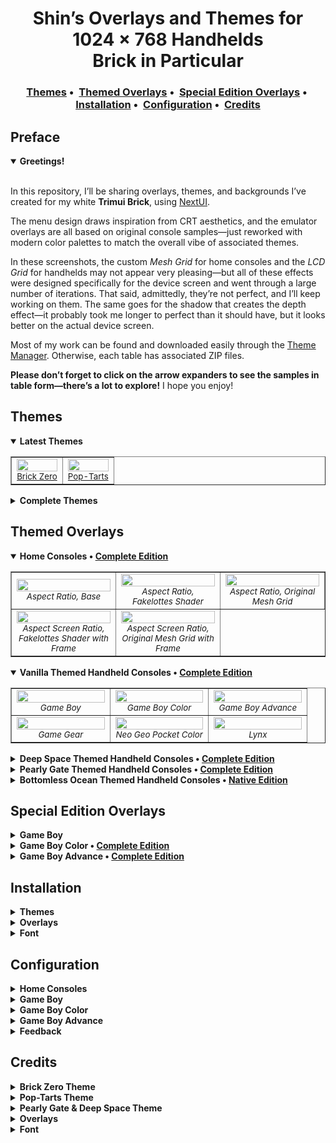 <!-- ————————— HEADER ————————— -->
<h1 align="center">
  Shin’s Overlays and Themes for 1024 × 768 Handhelds
  <br>Brick in Particular
</h1>

<!-- minimal jump-<img src="https://github.com/user-attachments/assets/44abbcda-a786-4b9f-91cb-46cf99003799" height="20">s bar -->
<h3 align="center">
  <a href="#themes">Themes</a>&nbsp;•&nbsp;
  <a href="#themed-overlays">Themed Overlays</a>&nbsp;•&nbsp;
  <a href="#special-edition-overlays">Special Edition Overlays</a>&nbsp;•&nbsp;
  <a href="#installation">Installation</a>&nbsp;•&nbsp;
  <a href="#configuration">Configuration</a>&nbsp;•&nbsp;
  <a href="#credits">Credits</a>
  
</h3>


## Preface

<details open> <!-- opened by default for introduction -->
<summary><strong>Greetings!</strong></summary>
</strong></summary>
<br>

In this repository, I’ll be sharing overlays, themes, and backgrounds I’ve created for my white **Trimui Brick**, using [NextUI](https://github.com/LoveRetro/NextUI).

The menu design draws inspiration from CRT aesthetics, and the emulator overlays are all based on original console samples—just reworked with modern color palettes to match the overall vibe of associated themes.

In these screenshots, the custom *Mesh Grid* for home consoles and the *LCD Grid* for handhelds may not appear very pleasing—but all of these effects were designed specifically for the device screen and went through a large number of iterations. That said, admittedly, they’re not perfect, and I’ll keep working on them. 
The same goes for the shadow that creates the depth effect—it probably took me longer to perfect than it should have, but it looks better on the actual device screen.

Most of my work can be found and downloaded easily through the [Theme Manager](https://github.com/Leviathanium/NextUI-Theme-Manager). Otherwise, each table has associated ZIP files. 

**Please don’t forget to click on the arrow expanders to see the samples in table form—there’s a lot to explore!** I hope you enjoy!

</details>

<!-- ————————— PREVIEW ————————— -->
## Themes

<details open> <!-- opened by default for instant eye-candy -->
<summary>
  <strong>
    Latest Themes
  </strong>
</summary>

<p>

<table width="100%" cellspacing="0" cellpadding="4" border="1">
  <tr>
    <td width="50%" align="center">
      <img src="https://github.com/user-attachments/assets/264bf320-ac1b-4ba3-b615-0c1bf10e96bb" width="100%"><br>
        <sub><a href="https://github.com/KrutzOtrem/Trimui-Brick-Overlays/releases/download/bz.v1.0/Brick.Zero.zip">Brick Zero</a></sub>
    </td>
       <td width="50%" align="center">
      <img src="https://github.com/user-attachments/assets/f41bd19b-2c79-4f9f-a05a-8f83aea55ea0" width="100%"><br>
        <sub><a href="https://github.com/KrutzOtrem/Trimui-Brick-Overlays/releases/download/pt.v1.0/Pop-Tarts.zip">Pop-Tarts</a></sub>
    </td>
  </tr>
</table>

</details>

<details>
  <summary><strong>Complete Themes</strong></summary>

  <p>

  <table width="100%" cellspacing="0" cellpadding="4" border="1">
    <tr>
      <td width="25%" align="center">
        <img src="https://github.com/user-attachments/assets/b2145170-0e32-4219-bf0e-e1eef1bb20ee" width="100%"><br>
        <sub><a href="https://github.com/user-attachments/files/19964089/Pearly.Gate.zip">Pearly Gate</a></sub>
      </td>
      <td width="25%" align="center">
        <img src="https://github.com/user-attachments/assets/6266c306-ce11-4eb1-9235-b30d0c32364c" width="100%"><br>
        <sub><a href="https://github.com/user-attachments/files/19964116/Deep.Space.zip">Deep Space</a></sub>
      </td>
      <td width="25%" align="center">
        <img src="https://github.com/user-attachments/assets/391802b6-699d-4f11-b76c-3bebf21649b2" width="100%"><br>
        <sub><em>Early Morning</em></sub>
      </td>
      <td width="25%" align="center">
        <img src="https://github.com/user-attachments/assets/97cb1baf-bad8-4421-8ff8-16cfbf43bfea" width="100%"><br>
        <sub><em>Bottomless Ocean</em></sub>
      </td>
    </tr>
        <tr>
      <td width="25%" align="center">
        <img src="https://github.com/user-attachments/assets/39d68870-243f-4e6a-95bd-191fa5df3347" width="100%"><br>
        <sub><a href="https://github.com/user-attachments/files/19965145/Pearly.Gate.Clean.zip">Pearly Gate Clean E.</a></sub>
      </td>
      <td width="25%" align="center">
        <img src="https://github.com/user-attachments/assets/8711af80-98de-4782-be0e-998124198f2f" width="100%"><br>
        <sub><a href="https://github.com/user-attachments/files/19965148/Deep.Space.Clean.zip">Deep Space Clean E.</a></sub>
      </td>
      <td width="25%" align="center">
        <sub><em>Coming Soon</em></sub>
      </td>
      <td width="25%" align="center">
        <sub><em>Coming Soon</em></sub>
      </td>
    </tr>
  </table>

</details>

## Themed Overlays

<details open> <!-- opened by default for instant eye-candy -->
<summary><strong>Home Consoles •&nbsp;<a href="https://github.com/user-attachments/files/20024563/Home.Console.Overlays.zip">Complete Edition</a></strong></summary>

<p>

<table width="100%" cellspacing="0" cellpadding="4" border="1">
  <tr>
    <td width="33%" align="center">
      <img src="https://github.com/user-attachments/assets/1f936db0-d706-4066-8dad-1d1cfd78fde9"
 width="100%"><br>
       <sub><em>Aspect Ratio, Base</em></sub>
    </td>
    <td width="33%" align="center">
      <img src="https://github.com/user-attachments/assets/cdce7387-a558-4cf1-8d21-a5eaa2d2a190" width="100%"><br>
      <sub><em>Aspect Ratio, Fakelottes Shader</em></sub>
    </td>
    <td width="33%" align="center">
      <img src="https://github.com/user-attachments/assets/27d7fb11-6e43-4fb6-9b0d-b57e8b9cbd89" width="100%"><br>
      <sub><em>Aspect Ratio, Original Mesh Grid</em></sub>
    </td>
  </tr>
   <tr>
    <td width="33%" align="center">
      <img src="https://github.com/user-attachments/assets/5e40bb2a-48f5-4c87-9657-34e20ba8d471"
 width="100%"><br>
       <sub><em>Aspect Screen Ratio, Fakelottes Shader with Frame</em></sub>
    </td>
    <td width="33%" align="center">
      <img src="https://github.com/user-attachments/assets/2ce7cd38-bf8b-4930-b9cf-575d316221a9" width="100%"><br>
      <sub><em>Aspect Screen Ratio, Original Mesh Grid with Frame</em></sub>
    </td>
  </tr>
</table>

</details>


<details open>
  <summary><strong>Vanilla Themed Handheld Consoles •&nbsp;<a href="https://github.com/user-attachments/files/19964225/Vanilla.-.Complete.Edition.zip">Complete Edition</a></strong></summary>

  <p>

  <table width="100%" cellspacing="0" cellpadding="4" border="1">
    <tr>
      <td width="33%" align="center">
        <img src="https://github.com/user-attachments/assets/203c2a04-5e1d-4d41-b2ec-3405c31aedc2" width="100%"><br>
        <sub><em>Game Boy</em></sub>
      </td>
      <td width="33%" align="center">
        <img src="https://github.com/user-attachments/assets/555eadd6-26a6-4a9f-8ad4-fcfc686431b4" width="100%"><br>
        <sub><em>Game Boy Color</em></sub>
      </td>
      <td width="33%" align="center">
        <img src="https://github.com/user-attachments/assets/b1d5b0fe-de72-458c-a5c5-ceb03713a2a7" width="100%"><br>
        <sub><em>Game Boy Advance</em></sub>
      </td>
      </td>
    </tr>
      <tr>
      <td width="33%" align="center">
        <img src="https://github.com/user-attachments/assets/9f1ebc65-1d66-4628-948d-2957ba323cf0" width="100%"><br>
        <sub><em>Game Gear</em></sub>
      </td>
      <td width="33%" align="center">
        <img src="https://github.com/user-attachments/assets/58b55204-4282-4a31-aed4-cfeb075ee202" width="100%"><br>
        <sub><em>Neo Geo Pocket Color</em></sub>
      </td>
      <td width="33%" align="center">
        <img src="https://github.com/user-attachments/assets/ed4d1c81-cf23-4128-b3ec-ee2bea12e1ed" width="100%"><br>
        <sub><em>Lynx</em></sub>
      </td>
      </td>
    </tr>
  </table>
</details>

<details>
  <summary><strong>Deep Space Themed Handheld Consoles •&nbsp;<a href="https://github.com/user-attachments/files/19964253/Deep.Space.-.Complete.Edition.zip">Complete Edition</a></strong></summary>

  <p>

   <table width="100%" cellspacing="0" cellpadding="4" border="1">
    <tr>
      <td width="33%" align="center">
        <img src="https://github.com/user-attachments/assets/2208619d-9279-41ca-a783-95fff9825943" width="100%"><br>
        <sub><em>Game Boy</em></sub>
      </td>
      <td width="33%" align="center">
        <img src="https://github.com/user-attachments/assets/93ad0a91-4c13-4604-863f-abc8fb1cc527" width="100%"><br>
        <sub><em>Game Boy Color</em></sub>
      </td>
      <td width="33%" align="center">
        <img src="https://github.com/user-attachments/assets/c225121a-5314-481f-bd31-d32213c805b6" width="100%"><br>
        <sub><em>Game Boy Advance</em></sub>
      </td>
      </td>
    </tr>
      <tr>
      <td width="33%" align="center">
        <img src="https://github.com/user-attachments/assets/cdefcf46-3b42-4054-bb4b-28b614f479c3" width="100%"><br>
        <sub><em>Game Gear</em></sub>
      </td>
      <td width="33%" align="center">
        <img src="https://github.com/user-attachments/assets/e0764668-2948-40cd-ad88-e8038d2b799a" width="100%"><br>
        <sub><em>Neo Geo Pocket Color</em></sub>
      </td>
      <td width="33%" align="center">
        <img src="https://github.com/user-attachments/assets/d765c03e-079e-4272-8904-255e68103efd" width="100%"><br>
        <sub><em>Lynx</em></sub>
      </td>
      </td>
    </tr>
  </table>
</details>

<details>
  <summary><strong>Pearly Gate Themed Handheld Consoles •&nbsp;<a href="https://github.com/user-attachments/files/19964263/Pearly.Gate.-.Complete.Edition.zip">Complete Edition</a></strong></summary>

  <p>

   <table width="100%" cellspacing="0" cellpadding="4" border="1">
    <tr>
      <td width="33%" align="center">
        <img src="https://github.com/user-attachments/assets/1e108378-498f-4cb3-9a02-b60fa336fc09" width="100%"><br>
        <sub><em>Game Boy</em></sub>
      </td>
      <td width="33%" align="center">
        <img src="https://github.com/user-attachments/assets/4d0f2753-4e36-4522-b9b2-0f86f7b706c7" width="100%"><br>
        <sub><em>Game Boy Color</em></sub>
      </td>
      <td width="33%" align="center">
        <img src="https://github.com/user-attachments/assets/41f54205-fa42-46e1-a1ef-ec061ffb2b38" width="100%"><br>
        <sub><em>Game Boy Advance</em></sub>
      </td>
      </td>
    </tr>
      <tr>
      <td width="33%" align="center">
        <img src="https://github.com/user-attachments/assets/be78d288-e22e-4f88-b5b7-3f5e082cfb90" width="100%"><br>
        <sub><em>Game Gear</em></sub>
      </td>
      <td width="33%" align="center">
        <img src="https://github.com/user-attachments/assets/62a3c3ea-43b1-4692-96d3-998bf5435dbf" width="100%"><br>
        <sub><em>Neo Geo Pocket Color</em></sub>
      </td>
      <td width="33%" align="center">
        <img src="https://github.com/user-attachments/assets/07902069-7693-4974-84eb-277cb016086b" width="100%"><br>
        <sub><em>Lynx</em></sub>
      </td>
      </td>
    </tr>
  </table>
</details>

<details>
  <summary><strong>Bottomless Ocean Themed Handheld Consoles •&nbsp;<a href="https://github.com/user-attachments/files/19964273/Bottomless.Edition.-.Native.Edition.zip">Native Edition</a></strong></summary>

  <p>

  <table width="100%" cellspacing="0" cellpadding="4" border="1">
    <tr>
      <td width="33%" align="center">
        <img src="https://github.com/user-attachments/assets/656276a8-47ee-406a-8f2e-bfc3d69f95ab" width="100%"><br>
        <sub><em>Game Boy</em></sub>
      </td>
      <td width="33%" align="center">
        <img src="https://github.com/user-attachments/assets/8fbb5d96-feb3-4156-9be4-f115582f792a" width="100%"><br>
        <sub><em>Game Boy Color</em></sub>
      </td>
      <td width="33%" align="center">
        <img src="https://github.com/user-attachments/assets/884949da-90ea-4ca3-9446-d1f454608dae" width="100%"><br>
        <sub><em>Game Boy Advance</em></sub>
      </td>
      </td>
    </tr>
      <tr>
      <td width="33%" align="center">
        <img src="https://github.com/user-attachments/assets/511a9c51-ee0d-476e-b743-099dbc375f30" width="100%"><br>
        <sub><em>Game Gear</em></sub>
      </td>
      <td width="33%" align="center">
        <img src="https://github.com/user-attachments/assets/2eb6fac0-53c3-40e4-85de-b53a28bedce3" width="100%"><br>
        <sub><em>Neo Geo Pocket Color</em></sub>
      </td>
      <td width="33%" align="center">
        <img src="https://github.com/user-attachments/assets/37b79130-3970-43e5-b519-80c058ab9a16" width="100%"><br>
        <sub><em>Lynx</em></sub>
      </td>
      </td>
    </tr>
  </table>
</details>

## Special Edition Overlays

<details>
  <summary><strong>Game Boy</strong></summary>

  <p>

  <table width="100%" cellspacing="0" cellpadding="4" border="1">
    <tr>
      <td width="33%" align="center">
        <img src="https://github.com/user-attachments/assets/54d007a2-398d-42e2-a5a6-494af7d50b58" width="100%"><br>
      <sub><em>Jusco Mario Special E. on Game Boy</em></sub><br>
        <sub><a href="https://github.com/user-attachments/files/19964282/Jusco.Mario.Special.E.for.Game.Boy.zip"><img src="https://github.com/user-attachments/assets/44abbcda-a786-4b9f-91cb-46cf99003799" height="20"></a></sub>
      </td>
      <td width="33%" align="center">
     <sub><em>Coming Soon</em></sub>
      </td>
      <td width="33%" align="center">
      <sub><em>Coming Soon</em></sub>
      </td>
      </td>
    </tr>
  </table>
</details>

<details>
  <summary><strong>Game Boy Color •&nbsp;<a href="https://github.com/user-attachments/files/19964373/Game.Boy.Color.Complete.Special.Editions.zip">Complete Edition</a></strong></summary>

  <p>

  <table width="100%" cellspacing="0" cellpadding="4" border="1">
    <tr>
      <td width="25%" align="center">
        <img src="https://github.com/user-attachments/assets/fdbf8890-c519-4ce1-bd7e-38ddebe022b6" width="100%"><br>
      <sub><em>Pokémon Special E.</em></sub><br>
        <sub><a href="https://github.com/user-attachments/files/19964559/Pokemon.Special.E.zip"><img src="https://github.com/user-attachments/assets/44abbcda-a786-4b9f-91cb-46cf99003799" height="20"></a></sub>
      </td>
      <td width="25%" align="center">
        <img src="https://github.com/user-attachments/assets/2df30285-9f65-438b-9bbb-1241ca4de47f" width="100%"><br>
      <sub><em>Pokémon Yellow Special E.</em></sub><br>
        <sub><a href="https://github.com/user-attachments/files/19964568/Pokemon.Yellow.Special.E.zip"><img src="https://github.com/user-attachments/assets/44abbcda-a786-4b9f-91cb-46cf99003799" height="20"></a></sub>
      </td>
      <td width="25%" align="center">
        <img src="https://github.com/user-attachments/assets/dee1e3ab-be15-4ae6-b794-32dbda98685b" width="100%"><br>
      <sub><em>Pokémon GS Special E.</em></sub><br>
        <sub><a href="https://github.com/user-attachments/files/19964580/Pokemon.GS.Special.E.zip"><img src="https://github.com/user-attachments/assets/44abbcda-a786-4b9f-91cb-46cf99003799" height="20"></a></sub>
      </td>
      <td width="25%" align="center">
        <img src="https://github.com/user-attachments/assets/846937e7-c434-409b-9561-89c19130fcf8" width="100%"><br>
      <sub><em>Pokémon Third Anniversary Special E.</em></sub><br>
        <sub><a href="https://github.com/user-attachments/files/19964599/Pokemon.Third.Anniversary.Special.E.zip"><img src="https://github.com/user-attachments/assets/44abbcda-a786-4b9f-91cb-46cf99003799" height="20"></a></sub>
      </td>
      </td>
    </tr>
      <tr>
      <td width="25%" align="center">
        <img src="https://github.com/user-attachments/assets/ec972a53-976f-47b7-9351-43ad23dc5266" width="100%"><br>
      <sub><em>Jusco Mario Special E.</em></sub><br>
        <sub><a href="https://github.com/user-attachments/files/19964608/Jusco.Mario.Special.E.zip"><img src="https://github.com/user-attachments/assets/44abbcda-a786-4b9f-91cb-46cf99003799" height="20"></a></sub>
      </td>
      <td width="25%" align="center">
        <sub><em>Coming Soon</em></sub>
      </td>
      <td width="25%" align="center">
        <sub><em>Coming Soon</em></sub>
      </td>
      </td>
          <td width="25%" align="center">
        <sub><em>Coming Soon</em></sub>
      </td>
    </tr>
  </table>
</details>

<details>
  <summary><strong>Game Boy Advance •&nbsp;<a href="https://github.com/user-attachments/files/19964625/Game.Boy.Advance.Complete.Special.and.Original.Editions.zip">Complete Edition</a></strong></summary>

  <p>

  <table width="100%" cellspacing="0" cellpadding="4" border="1">
    <tr>
      <td width="33%" align="center">
        <img src="https://github.com/user-attachments/assets/a9f0c699-ed51-4e99-aca2-ae8ee70adaf7" width="100%"><br>
      <sub><em>The Minish Cap Original E.</em></sub><br>
      <sub><a href="https://github.com/user-attachments/files/19964634/The.Minish.Cap.Original.E.zip"><img src="https://github.com/user-attachments/assets/44abbcda-a786-4b9f-91cb-46cf99003799" height="20"></a></sub>
      </td>
      <td width="33%" align="center">
        <img src="https://github.com/user-attachments/assets/1967ce2a-a743-401d-acdb-2739b8fb9402" width="100%"><br>
      <sub><em>Celebi Special E.</em></sub><br>
      <sub><a href="https://github.com/user-attachments/files/19964657/Celebi.Special.E.zip"><img src="https://github.com/user-attachments/assets/44abbcda-a786-4b9f-91cb-46cf99003799" height="20"></a></sub>
      </td>
      <td width="33%" align="center">
        <img src="https://github.com/user-attachments/assets/9017ef8c-ca83-4a67-99f0-fbfb5cbf91f0" width="100%"><br>
      <sub><em>New York Pokémon Center Special E.</em></sub><br>
      <sub><a href="https://github.com/user-attachments/files/19964661/New.York.Pokemon.Center.Special.E.zip"><img src="https://github.com/user-attachments/assets/44abbcda-a786-4b9f-91cb-46cf99003799" height="20"></a></sub>
      </td>
      </td>
    </tr>
  </table>
</details>

## Installation

<details> 
  <summary><strong>Themes</strong></summary>

Both the **Overlay** and **Theme** releases come with matching root backgrounds. To install them, simply place the *bg.png* file in the root directory of your SD card. The matching font *Medodica* can be found [here](https://github.com/user-attachments/files/19964712/Medodica.Font.zip).

For **themes**, if you are not using custom folder names, drop them into the root of your **SD Card**. If you're using custom folder names, you’ll need to place them individually. For those using the stock **PICO** core, **MGBA** or **SUPA** manual placement is required.
<br>
</details>


<details> 
  <summary><strong>Overlays</strong></summary>

Unzip the ZIP file and drag its contents into the root of your **SD card**. Alternatively, you can manually select the overlay you want and place it into the corresponding emulator folder inside the Overlays directory.

All overlays come in two versions: *Blank* and *LCD Grid*. *Blanks* are for those who want to utilize the shader functionality of the Brick, while *LCD Grid* are for those looking to preserve power consumption. Please note that grid-based solutions are purely cosmetic—depending on the emulator or game, some may look fine, while others may appear blurry. In such cases, I recommend using *shaders* instead.

If you're not using a TrimUI Brick but another device with the same resolution, you can still use the same folder structure. In **RetroArch**, you can manually select the overlay folders. For detailed instructions, please refer to the official RetroArch manual on Libretro's GitHub page.
<br>
</details>

<details> 
  <summary><strong>Font</strong></summary>

To install it, simply download [the font](https://github.com/user-attachments/files/19964712/Medodica.Font.zip) file and drag it into the root of your **SD card**. Alternatively, you can navigate through the folders until you find *font1.ttf*, then drag it into **.system/res/**.
<br>
</details>

## Configuration

<details> 
  <summary><strong>Home Consoles</strong></summary>

The home console set comes with a *Blank* overlay and three additional *Mesh Grid* overlays that I’ve meticulously crafted through much trial and error. Shader solutions will almost always look better, since both aspect ratio and fullscreen setups require subpixel precision. That said, these overlays are incredibly lightweight and, in most cases, look good enough.

For CRT overlays, please use **Linear** screen sharpness.
<br>
</details> 

<details> 
  <summary><strong>Game Boy</strong></summary>

For Game Boy enjoyers, the *Grid* is colored to match the original **GB** palette, and you'll find three different overlay layers. With the *Blank* and *DMG Grid* versions, you can customize things however you like. The *DMG Grid & DMG Background* overlay, however, features a green transparent background that mimics the original **Game Boy**’s screen palette.

Since everyone’s taste is different, I recommend experimenting with emulator colorization settings to see what works best for you. That said, these overlays were designed with **GBC (Game Boy Color)** colorization in mind. I know some consider that blasphemy, but personally, I think the color definition is quite solid. Plus, the overlay palette I used brings those **GBC** tones closer to the classic **DMG** feel.

If you're aiming for a more old-school vibe, try combining the *DMG Grid & DMG Background* overlay, **GBC** colorization, **Accurate** color correction, **Below Screen** frontlight position, **30%** dark filter Level, and **Simple** interframe blending—that’ll probably get you to good result.

*Jusco Mario Special E.* is technically a **Game Boy Color** overlay and was originally designed for the **GBC**, but it’s marketed alongside the original **Game Boy Super Mario Land** game. *The Special Edition* also includes a *DMG Grid & Background*, so you can use it for that purpose as well. However, in that case, I recommend using only the *DMG Grid* without the background to preserve the **Game Boy Color** feel.
<br>
</details> 

<details> 
  <summary><strong>Game Boy Color</strong></summary>

**Below Screen** frontlight position helps the color pop if you’re using the LCD Grid.
<br>
</details> 

<details> 
  <summary><strong>Game Boy Advance</strong></summary>

Most *Game Boy Advance Special Edition* overlays require manual offset adjustment. You can do this under **Settings > Frontend > Offset Screen Y**. If an adjustment is needed, I’ve included the required value in parentheses at the end of the overlay name.
<br>
</details> 

<details> 
  <summary><strong>Feedback</strong></summary>

Please don’t hesitate to reach out to me on Discord with **#pseudoinsomniac** handle, or @Shin on [NextUI](https://github.com/LoveRetro/NextUI) [Discord](https://discord.gg/HKd7wqZk3h) if you have any feedback on these overlays. If you have suggestions for improvements, I’d genuinely appreciate hearing them. I’ll be updating these anyway, so I might as well get them right.

You are free to use these assets anywhere you want and modify them however you like, as long as they are my own work and not among the credited assets listed below. In those cases, please follow the proper procedure.
<br>
</details> 

## Credits

<details> 
<summary><strong>Brick Zero Theme</strong></summary>
<br>

<p>Original console assets are used for the Colorful theme, gathered or made by <a href="https://forums.launchbox-app.com/profile/70421-viking/">Viking</a>, and shared on the <a href="https://forums.launchbox-app.com/files/file/2485-colorful-resources/">LaunchBox forums</a>.</p>

<p>The ribbon cable pixel art used in this theme is the property of Flipper Devices Inc. and is used here for illustrative purposes only. All rights to the original artwork belong to its respective owner.</p>

<p>The font used in this theme is <strong>Munro</strong>, created by <a href="https://www.tenbytwenty.com/">Ten by Twenty</a>. All rights belong to the original creator.</p>

</details>


<details> 
<summary><strong>Pop-Tarts Theme</strong></summary>
</strong></summary>
<br>

<p>Original console assets are used for the Colorful theme, gathered or made by <a href="https://forums.launchbox-app.com/profile/70421-viking/">Viking</a>, and shared on the <a href="https://forums.launchbox-app.com/files/file/2485-colorful-resources/">LaunchBox forums</a>.</p>

<p>Emulator icons are the work of <a href="https://github.com/Zoidburg13">Zoidburg13</a> and can be found in his <a href="https://github.com/Zoidburg13/ES-DE-System-Icon-Set">repository</a>.</p>

<p>The Pico-8 asset was made by <a href="https://www.artstation.com/luizmoura">Luiz Felipe Moura</a> and can be found on <a href="https://www.artstation.com/artwork/RnJWwy">ArtStation</a>.</p>

<p><em>This theme is a non-commercial, fan-made project. All visual content remains the property of their original creators and is used here for illustrative purposes only.</em></p>

</details>

<details> 
<summary><strong>Pearly Gate & Deep Space Theme</strong></summary>
</strong></summary>
<br>

<p>Console logos are sourced from Wikipedia. All logos are trademarks of their respective owners and are used here for illustrative purposes only.</p>

<p>Game screenshots are sourced from <a href="https://www.screenscraper.fr/">ScreenScraper</a>, contributed by the ScreenScraper community.</p>

<p>Various character PNGs were sourced through public PNG search engines. All characters remain the property of their respective copyright holders.</p>

<p><em>This theme is a non-commercial, fan-made project. All visual content remains the property of their original creators and is used here for illustrative purposes only.</em></p>

</details>

<details> 
<summary><strong>Overlays</strong></summary>
</strong></summary>
<br>
  <p>
    Artwork and graphical elements were recreated by pixel-tracing
    high-resolution photographs of original hardware, then carefully upscaled
    and retouched for modern displays. Additional reference images were
    adapted from the corresponding Wikipedia pages for each console.
  </p>
</details>

<details> 
<summary><strong>Font</strong></summary>
</strong></summary>
<br>

Copyright (c) 2024, Roberto Mocci (< postocarattere@gmail.com | https://patreon.com/rmocci >),
with Reserved Font Name Medodica.

</details>

